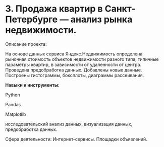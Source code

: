 # 3. Продажа квартир в Санкт-Петербурге — анализ рынка недвижимости.

Описание проекта: 

На основе данных сервиса Яндекс.Недвижимость определена рыночная стоимость объектов недвижимости разного типа, типичные параметры квартир, в зависимости от удаленности от центра. Проведена предобработка данных. Добавлены новые данные. Построены гистограммы, боксплоты, диаграммы рассеивания.

**Навыки и инструменты:** 

Python

Pandas

Matplotlib

исследовательский анализ данных, визуализация данных, предобработка данных.

Сфера деятельности:  Интернет-сервисы. Площадки объявлений.
    
    
    


 
